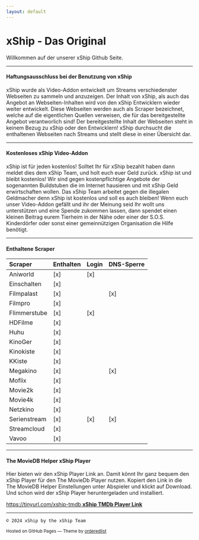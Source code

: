 ```yaml
---
layout: default
---
```




# xShip - Das Original

Willkommen auf der unserer xShip Github Seite.

* * *

#### Haftungsausschluss bei der Benutzung von xShip

xShip wurde als Video-Addon entwickelt um Streams verschiedenster Webseiten zu sammeln und anzuzeigen. Der Inhalt von xShip, als auch das Angebot an Webseiten-Inhalten wird von den xShip Entwicklern wieder weiter entwickelt.
Diese Webseiten werden auch als Scraper bezeichnet, welche auf die eigentlichen Quellen verweisen, die für das bereitgestellte Angebot verantworlich sind! Der bereitgestellte Inhalt der Webseiten steht in keinem Bezug zu xShip oder den Entwicklern!
xShip durchsucht die enthaltenen Webseiten nach Streams und stellt diese in einer Übersicht dar.

* * *

#### Kostenloses xShip Video-Addon

xShip ist für jeden kostenlos! Solltet Ihr für xShip bezahlt haben dann meldet dies dem xShip Team, und holt euch euer Geld zurück. xShip ist und bleibt kostenlos!
Wir sind gegen kostenpflichtige Angebote der sogenannten Buildstuben die im Internet hausieren und mit xShip Geld erwirtschaften wollen. 
Das xShip Team arbeitet gegen die illegalen Geldmacher denn xShip ist kostenlos und soll es auch bleiben! Wenn euch unser Video-Addon gefällt und ihr der Meinung seid Ihr wollt uns unterstützen und eine Spende zukommen lassen, dann spendet einen kleinen Beitrag eurem Tierheim in der Nähe oder einer der S.O.S. Kinderdörfer oder sonst einer gemeinnützigen Organisation die Hilfe benötigt.

* * *

#### Enthaltene Scraper

| Scraper        | Enthalten | Login | DNS-Sperre |
|:---------------|:----------|:------|:-----------|
| Aniworld       |    [x]    |  [x]  |            |
| Einschalten    |    [x]    |       |            |
| Filmpalast     |    [x]    |       |    [x]     |
| Filmpro        |    [x]    |       |            | 
| Flimmerstube   |    [x]    |  [x]  |            |
| HDFilme        |    [x]    |       |            |
| Huhu           |    [x]    |       |            |
| KinoGer        |    [x]    |       |            | 
| Kinokiste      |    [x]    |       |            |
| KKiste         |    [x]    |       |            |
| Megakino       |    [x]    |       |    [x]     |
| Moflix         |    [x]    |       |            | 
| Movie2k        |    [x]    |       |            |
| Movie4k        |    [x]    |       |            |
| Netzkino       |    [x]    |       |            |
| Serienstream   |    [x]    |  [x]  |    [x]     | 
| Streamcloud    |    [x]    |       |            |
| Vavoo          |    [x]    |       |            |

* * *

#### The MovieDB Helper xShip Player

Hier bieten wir den xShip Player Link an. Damit könnt Ihr ganz bequem den xShip Player für den The MovieDb Player nutzen. 
Kopiert den Link in die The MovieDB Helper Einstellungen unter Abspieler und klickt auf Download.
Und schon wird der xShip Player heruntergeladen und installiert.

<p><a href="https://tinyurl.com/xship-tmdb">https://tinyurl.com/xship-tmdb		<strong>xShip TMDb Player Link</strong></a></p>

* * *

```
© 2024 xShip by the xShip Team
```

<p><small>Hosted on GitHub Pages &mdash; Theme by <a href="https://github.com/orderedlist">orderedlist</a></small></p>
